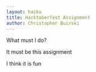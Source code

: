 ```yaml
---
layout: haiku
title: Hacktoberfest Assignment
author: Christopher Buirski
---
```


What must I do?

It must be this assignment

I think it is fun
